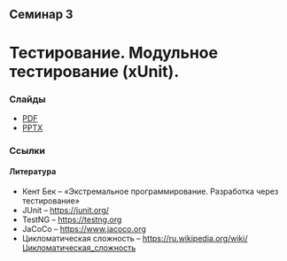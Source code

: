Семинар 3
--
# Тестирование. Модульное тестирование (xUnit).

### Слайды

* [PDF](Seminar03-slides.pdf)
* [PPTX](Seminar03-slides.pptx)

<!---
### Видео

* [Часть 1](https://yadi.sk/i/_LIWJIj_P-yfOg)
* [Часть 2](https://yadi.sk/i/eHIE52cbgg8fGA)
-->

### Ссылки

#### Литература

* Кент Бек – «Экстремальное программирование. Разработка через тестирование»
* JUnit – https://junit.org/
* TestNG – https://testng.org
* JaCoCo – https://www.jacoco.org
* Цикломатическая сложность  – https://ru.wikipedia.org/wiki/Цикломатическая_сложность
